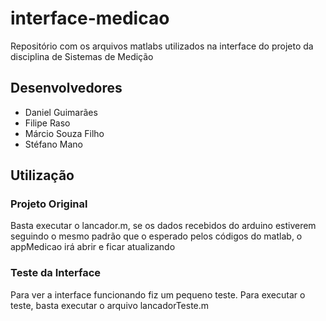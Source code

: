 # interface-medicao
Repositório com os arquivos matlabs utilizados na interface do projeto da disciplina de Sistemas de Medição

## Desenvolvedores
- Daniel Guimarães
- Filipe Raso
- Márcio Souza Filho
- Stéfano Mano

## Utilização
### Projeto Original
Basta executar o lancador.m, se os dados recebidos do arduino estiverem seguindo o mesmo padrão que o esperado pelos códigos do matlab, o appMedicao irá abrir e ficar atualizando

### Teste da Interface
Para ver a interface funcionando fiz um pequeno teste. Para executar o teste, basta executar o arquivo lancadorTeste.m
